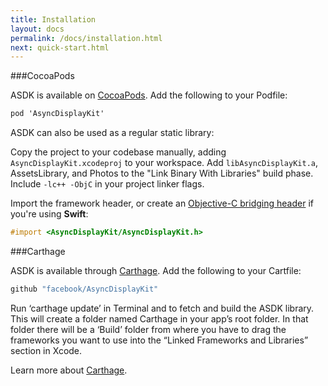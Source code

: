 ```yaml
---
title: Installation
layout: docs
permalink: /docs/installation.html
next: quick-start.html
---
```


###CocoaPods

 ASDK is available on <a href="http://cocoapods.org">CocoaPods</a>.  Add the following to your Podfile:
 
 ```objective-c
pod 'AsyncDisplayKit'
```

ASDK can also be used as a regular static library:  

Copy the project to your codebase manually, adding `AsyncDisplayKit.xcodeproj` to your workspace. Add `libAsyncDisplayKit.a`, AssetsLibrary, and Photos to the "Link Binary With Libraries" build phase.  Include `-lc++ -ObjC` in your project linker flags.

Import the framework header, or create an <a href="https://developer.apple.com/library/ios/documentation/swift/conceptual/buildingcocoaapps/MixandMatch.html">Objective-C bridging header</a> if you're using **Swift**:

 ```objective-c
#import <AsyncDisplayKit/AsyncDisplayKit.h>
```
    
###Carthage

ASDK is available through <a href="https://github.com/Carthage/Carthage">Carthage</a>. Add the following to your Cartfile:

 ```objective-c
github "facebook/AsyncDisplayKit"
```
Run ‘carthage update’ in Terminal and to fetch and build the ASDK library. This will create a folder named Carthage in your app’s root folder. In that folder there will be a ‘Build’ folder from where you have to drag the frameworks you want to use into the “Linked Frameworks and Libraries” section in Xcode.

Learn more about <a href="https://github.com/Carthage/Carthage/blob/master/README.md">Carthage</a>.
